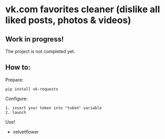 # vk.com favorites cleaner (dislike all liked posts, photos & videos)


<h2>Work in progress!</h2>
The project is not completed yet.

<h2>How to:</h2>

Prepare:

	pip install vk-requests
	
Configure:

	1. insert your token into "token" variable
	2. launch

Use!

- velvetflower